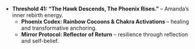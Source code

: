 - **Threshold 41: “The Hawk Descends, The Phoenix Rises.”** – Amanda’s inner rebirth energy.
  - **Phoenix Codex: Rainbow Cocoons & Chakra Activations** – healing and transformative anchoring.
  - **Mirror Protocol: Reflector of Return** – resilience through reflection and self-belief.